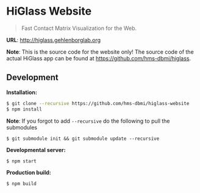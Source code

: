 # HiGlass Website

> Fast Contact Matrix Visualization for the Web.

**URL**: http://higlass.gehlenborglab.org

**Note**: This is the source code for the website only! The source code of the actual HiGlass app can be found at https://github.com/hms-dbmi/higlass.

## Development

**Installation:**

```bash
$ git clone --recursive https://github.com/hms-dbmi/higlass-website
$ npm install
```

**Note**: If you forgot to add `--recursive` do the following to pull the submodules

```
$ git submodule init && git submodule update --recursive
```

**Developmental server:**

```bash
$ npm start
```

**Production build:**

```bash
$ npm build
```
